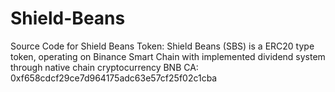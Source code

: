 # Shield-Beans
Source Code for Shield Beans Token:
Shield Beans (SBS) is a ERC20 type token, operating on Binance Smart Chain with implemented dividend system through native chain cryptocurrency BNB
CA: 0xf658cdcf29ce7d964175adc63e57cf25f02c1cba
